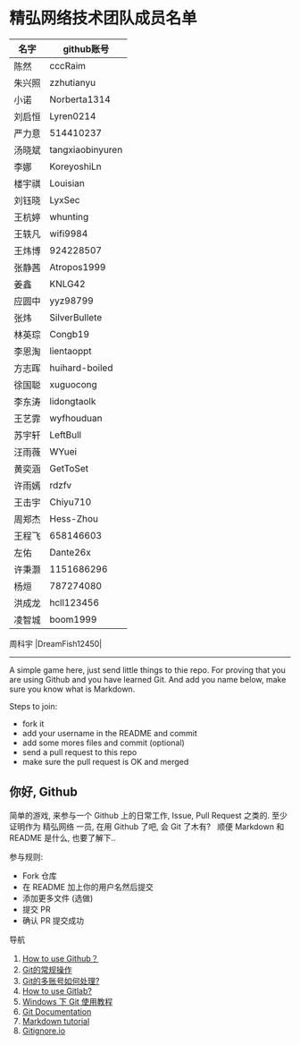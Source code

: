 
# 精弘网络技术团队成员名单
名字 | github账号 |
----|------------|
陈然 | cccRaim   |
朱兴照 | zzhutianyu    |
小诺 | Norberta1314	|
刘启恒 | Lyren0214	|
严力意 | 514410237	|
汤晓斌 | tangxiaobinyuren |
李娜 | KoreyoshiLn |
楼宇祺 | Louisian |
刘钰晓 | LyxSec |
王杭婷 |whunting|
王轶凡 |wifi9984|
王炜博 |924228507|
张静茜 |Atropos1999|
姜鑫 | KNLG42 |
应圆中 |yyz98799|
张炜 | SilverBullete |
林英琮 | Congb19 |
李恩淘 |lientaoppt|
方志晖 |huihard-boiled|
徐国聪 |xuguocong|
李东涛 |lidongtaolk|
王艺霏 |wyfhouduan|
苏宇轩 |LeftBull|
汪雨薇 |WYuei|
黄奕涵 |GetToSet|
许雨嫣 |rdzfv|
王击宇 |Chiyu710|
周郑杰 |Hess-Zhou|
王程飞 |658146603|
左佑 |Dante26x|
许秉灏 |1151686296|
杨烜 |787274080|
洪成龙 |hcll123456|
凌智城 |boom1999|









周科宇 |DreamFish12450|

------

A simple game here, just send little things to thie repo.
For proving that you are using Github and you have learned Git.
And add you name below, make sure you know what is Markdown.

Steps to join:

* fork it
* add your username in the README and commit
* add some mores files and commit (optional)
* send a pull request to this repo
* make sure the pull request is OK and merged

你好, Github
------

简单的游戏, 来参与一个 Github 上的日常工作, Issue, Pull Request 之类的.
至少证明作为 精弘网络 一员, 在用 Github 了吧, 会 Git 了木有?  
顺便 Markdown 和 README 是什么, 也要了解下..

参与规则:

* Fork 仓库
* 在 README  加上你的用户名然后提交
* 添加更多文件 (选做)
* 提交 PR
* 确认 PR 提交成功

导航

1. [How to use Github？](https://gist.github.com/suziewong/4378619)
2. [Git的常规操作](https://gist.github.com/suziewong/4378729)
3. [Git的多账号如何处理?](https://gist.github.com/suziewong/4378434)
4. [How to use Gitlab?](https://gist.github.com/suziewong/4378780)
5. [Windows 下 Git 使用教程](https://github.com/ZJUT/hello-github/wiki/Windows-%E4%B8%8B-Git-%E4%BD%BF%E7%94%A8%E6%95%99%E7%A8%8B)
6. [Git Documentation](https://git-scm.com/book/zh/v2)
7. [Markdown tutorial](http://markdowntutorial.com/ "Markdown Tutorial")
8. [Gitignore.io](https://www.gitignore.io/)
